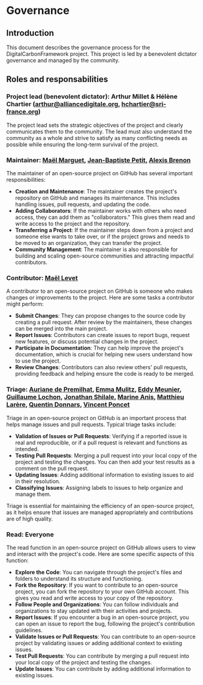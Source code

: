 # Governance

## Introduction 

This document describes the governance process for the DigitalCarbonFramework project. This project is led by a benevolent dictator governance and managed by the community.

## Roles and responsabilities

### Project lead (benevolent dictator): Arthur Millet & Hélène Chartier (<arthur@alliancedigitale.org>, <hchartier@sri-france.org>)
The project lead sets the strategic objectives of the project and clearly communicates them to the community. The lead must also understand the community as a whole and strive to satisfy as many conflicting needs as possible while ensuring the long-term survival of the project.

### Maintainer: [Maël Marguet](https://github.com/maelmrgt), [Jean-Baptiste Petit](https://github.com/jbogp), [Alexis Brenon](https://github.com/AlexisBRENON)
The maintainer of an open-source project on GitHub has several important responsibilities:
- **Creation and Maintenance**: The maintainer creates the project's repository on GitHub and manages its maintenance. This includes handling issues, pull requests, and updating the code.
- **Adding Collaborators**: If the maintainer works with others who need access, they can add them as "collaborators." This gives them read and write access to the project and the repository.
- **Transferring a Project**: If the maintainer steps down from a project and someone else wants to take over, or if the project grows and needs to be moved to an organization, they can transfer the project.
- **Community Management**: The maintainer is also responsible for building and scaling open-source communities and attracting impactful contributors.

### Contributor: [Maël Levet](https://github.com/mllvt-blevolution)
A contributor to an open-source project on GitHub is someone who makes changes or improvements to the project. Here are some tasks a contributor might perform:
- **Submit Changes**: They can propose changes to the source code by creating a pull request. After review by the maintainers, these changes can be merged into the main project.
- **Report Issues**: Contributors can create issues to report bugs, request new features, or discuss potential changes in the project.
- **Participate in Documentation**: They can help improve the project's documentation, which is crucial for helping new users understand how to use the project.
- **Review Changes**: Contributors can also review others' pull requests, providing feedback and helping ensure the code is ready to be merged.

### Triage: [Auriane de Premilhat](https://github.com/adeprem), [Emma Mulitz](https://github.com/EmmaLouise2018), [Eddy Meunier](https://github.com/hTgp3eR), [Guillaume Lochon](https://github.com/Judor), [Jonathan Shilale](https://github.com/JonShilale), [Marine Anis](https://github.com/marineanis), [Matthieu Larère](https://github.com/matthieularere-msq), [Quentin Donnars](https://github.com/qdonnars), [Vincent Poncet](https://github.com/VincentPoncet) 
Triage in an open-source project on GitHub is an important process that helps manage issues and pull requests. Typical triage tasks include:
- **Validation of Issues or Pull Requests**: Verifying if a reported issue is real and reproducible, or if a pull request is relevant and functions as intended.
- **Testing Pull Requests**: Merging a pull request into your local copy of the project and testing the changes. You can then add your test results as a comment on the pull request.
- **Updating Issues**: Adding additional information to existing issues to aid in their resolution.
- **Classifying Issues**: Assigning labels to issues to help organize and manage them.

Triage is essential for maintaining the efficiency of an open-source project, as it helps ensure that issues are managed appropriately and contributions are of high quality.

### Read: Everyone
The read function in an open-source project on GitHub allows users to view and interact with the project's code. Here are some specific aspects of this function:
- **Explore the Code**: You can navigate through the project's files and folders to understand its structure and functioning.
- **Fork the Repository**: If you want to contribute to an open-source project, you can fork the repository to your own GitHub account. This gives you read and write access to your copy of the repository.
- **Follow People and Organizations**: You can follow individuals and organizations to stay updated with their activities and projects.
- **Report Issues**: If you encounter a bug in an open-source project, you can open an issue to report the bug, following the project's contribution guidelines.
- **Validate Issues or Pull Requests**: You can contribute to an open-source project by validating issues or adding additional context to existing issues.
- **Test Pull Requests**: You can contribute by merging a pull request into your local copy of the project and testing the changes.
- **Update Issues**: You can contribute by adding additional information to existing issues.
